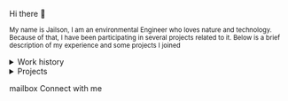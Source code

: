 Hi there 👋
 <br>
<p><small>
  My name is Jailson, I am an environmental Engineer who loves nature and technology. Because of that, 
  I have been participating in several projects related to it. Below is a brief description of my experience and some projects I joined
</small></p>



<details>
<summary>Work history</summary>
  <br>
  1.  The Nature Conservancy - Geospatial Analyst (Python, Google Earth Engine, JavaScript, ArcGIS, PostgreSQL/PostGIS) <br>
  2.  Techlead IT Solutions - Fullstack Developer (Java, PHP, NodeJS, Oracle) <br>
  3.  IMAZON - Data Scientist (Python, JavaScript, GEE, GCP, gdal, Tensorflow, Pytorch, VueJS, Mapbox) <br>
</details>

<details>

<summary>Projects</summary>
  
Software Engineering
<br>
  
- Web application using whatsapp boot
- API Rest for a barber shop (Laravel, PHP, PostgreSQL)
- Web application[https://monitoramento.semas.pa.gov.br/ldi/] for management of environmental licenses (Java, PostgreSQL) 

Data Scientist

- Deep Learning application for deforestation monitoring (Python, Pytorch, PostgreSQL, Google Earth Engine)
- Deep Learning application for rock outcrop map (Python, Tensorflow, Google Cloud Storage, Google Earth Engine)
- Mapbox 3D visualizer (JS, Google Earth Engine, Mapbox)

</details>


mailbox Connect with me
